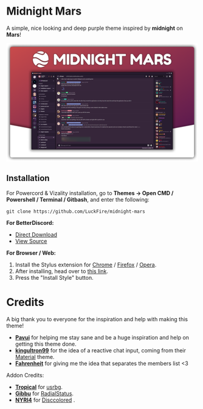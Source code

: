 # Midnight Mars
A simple, nice looking and deep purple theme inspired by **midnight** on **Mars**!

![preview](./assets/preview.png)

## Installation
For Powercord & Vizality installation, go to **Themes -> Open CMD / Powershell / Terminal / Gitbash**, and enter the following:
```
git clone https://github.com/LuckFire/midnight-mars
```

**For BetterDiscord:**
- [Direct Download](https://betterdiscord.net/ghdl?id=3637)
- [View Source](https://luckfire.github.io/midnight-mars/src/support/_compiled.css)

**For Browser / Web:**
1. Install the Stylus extension for [Chrome](https://chrome.google.com/webstore/detail/stylus/clngdbkpkpeebahjckkjfobafhncgmne) / [Firefox](https://addons.mozilla.org/en-US/firefox/addon/styl-us/) / [Opera](https://github.com/openstyles/stylus/wiki/Opera,-Outdated-Stylus).
2. After installing, head over to [this link](https://luckfire.github.io/midnight-mars/src/support/MidnightMars.user.css).
3. Press the "Install Style" button.

# Credits
A big thank you to everyone for the inspiration and help with making this theme!
- **[Pavui](https://github.com/Pavui/)** for helping me stay sane and be a huge inspiration and help on getting this theme done.
- **[kingultron99](https://github.com/kingultron99)** for the idea of a reactive chat input, coming from their [Material](https://github.com/Kings-Discord-Stuff/material/) theme.
- **[Fahrenheit](https://github.com/Fahrenheit)** for giving me the idea that separates the members list <3

Addon Credits:
- **[Tropical](https://github.com/Tropix126)** for [usrbg](https://github.com/Discord-Custom-Covers/usrbg).
- **[Gibbu](https://github.com/gibbu)** for [RadialStatus](https://github.com/DiscordStyles/RadialStatus).
- **[NYRI4](https://github.com/NYRI4)** for [Disccolored](https://github.com/NYRI4/Discolored) .
